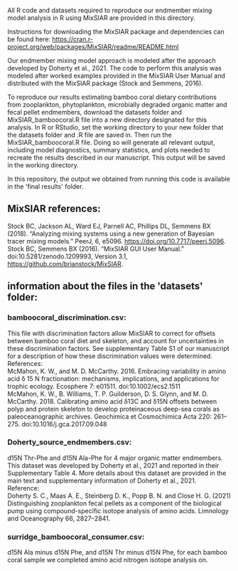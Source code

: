All R code and datasets required to reproduce our endmember mixing model analysis in R using MixSIAR are provided in this directory. 

Instructions for downloading the MixSIAR package and dependencies can be found here: https://cran.r-project.org/web/packages/MixSIAR/readme/README.html

Our endmember mixing model approach is modeled after the approach developed by Doherty et al., 2021. The code to perform this analysis was modeled after worked examples provided in the MixSIAR User Manual and distributed with the MixSIAR package (Stock and Semmens, 2016). 

To reproduce our results estimating bamboo coral dietary contributions from zooplankton, phytoplankton, microbially degraded organic matter and fecal pellet endmembers, download the datasets folder and MixSIAR_bamboocoral.R file into a new directory designated for this analysis. In R or RStudio, set the working directory to your new folder that the datasets folder and .R file are saved in. Then run the MixSIAR_bamboocoral.R file. Doing so will generate all relevant output, including model diagnostics, summary statistics, and plots needed to recreate the results described in our manuscript. This output will be saved in the working directory.  

In this repository, the output we obtained from running this code is available in the 'final results' folder. 

## MixSIAR references:
Stock BC, Jackson AL, Ward EJ, Parnell AC, Phillips DL, Semmens BX (2018). “Analyzing mixing systems using a new generation of Bayesian tracer mixing models.” PeerJ, 6, e5096. https://doi.org/10.7717/peerj.5096.
Stock BC, Semmens BX (2016). “MixSIAR GUI User Manual.” doi:10.5281/zenodo.1209993, Version 3.1, https://github.com/brianstock/MixSIAR.

## information about the files in the 'datasets' folder: 

### bamboocoral_discrimination.csv: 
This file with discrimination factors allow MixSIAR to correct for offsets between bamboo coral diet and skeleton, and account for uncertainties in these discrimination factors. See supplementary Table S1 of our manuscript for a description of how these discrimination values were determined. 
<br>References:<br>
McMahon, K. W., and M. D. McCarthy. 2016. Embracing variability in amino acid δ 15 N fractionation: mechanisms, implications, and applications for trophic ecology. Ecosphere 7: e01511. doi:10.1002/ecs2.1511
<br>
McMahon, K. W., B. Williams, T. P. Guilderson, D. S. Glynn, and M. D. McCarthy. 2018. Calibrating amino acid δ13C and δ15N offsets between polyp and protein skeleton to develop proteinaceous deep-sea corals as paleoceanographic archives. Geochimica et Cosmochimica Acta 220: 261–275. doi:10.1016/j.gca.2017.09.048

### Doherty_source_endmembers.csv: 
d15N Thr-Phe and d15N Ala-Phe for 4 major organic matter endmembers. This dataset was developed by Doherty et al., 2021 and reported in their Supplementary Table 4. More details about this dataset are provided in the main text and supplementary information of Doherty et al., 2021.
<br>Reference:<br>
Doherty S. C., Maas A. E., Steinberg D. K., Popp B. N. and Close H. G. (2021) Distinguishing zooplankton fecal pellets as a component of the biological pump using compound-specific isotope analysis of amino acids. Limnology and Oceanography 66, 2827–2841.

### surridge_bamboocoral_consumer.csv:
d15N Ala minus d15N Phe, and d15N Thr minus d15N Phe, for each bamboo coral sample we completed amino acid nitrogen isotope analysis on. 
